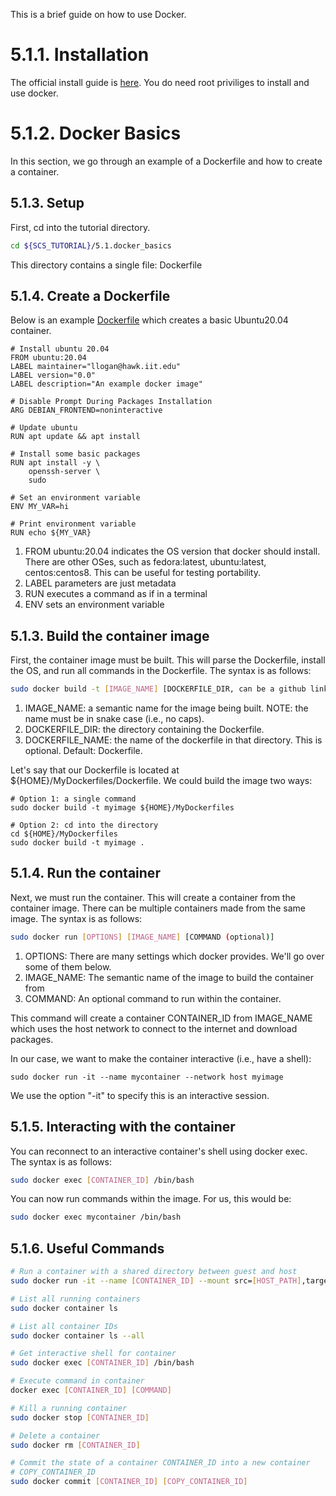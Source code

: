 This is a brief guide on how to use Docker.

# 5.1.1. Installation

The official install guide is [here](https://docs.docker.com/engine/install/).
You do need root priviliges to install and use docker.

# 5.1.2. Docker Basics

In this section, we go through an example of a Dockerfile and how to create a
container.

## 5.1.3. Setup

First, cd into the tutorial directory.
```bash
cd ${SCS_TUTORIAL}/5.1.docker_basics
```

This directory contains a single file: Dockerfile

## 5.1.4. Create a Dockerfile
Below is an example [Dockerfile](https://github.com/scs-lab/scs-tutorial/blob/main/5.1.docker_basics/Dockerfile) which creates a basic Ubuntu20.04 container.
```docker
# Install ubuntu 20.04
FROM ubuntu:20.04
LABEL maintainer="llogan@hawk.iit.edu"
LABEL version="0.0"
LABEL description="An example docker image"

# Disable Prompt During Packages Installation
ARG DEBIAN_FRONTEND=noninteractive

# Update ubuntu
RUN apt update && apt install

# Install some basic packages
RUN apt install -y \
    openssh-server \
    sudo

# Set an environment variable
ENV MY_VAR=hi

# Print environment variable
RUN echo ${MY_VAR}
```

1. FROM ubuntu:20.04 indicates the OS version that docker should install.
There are other OSes, such as fedora:latest, ubuntu:latest, centos:centos8.
This can be useful for testing portability.
2. LABEL parameters are just metadata
3. RUN executes a command as if in a terminal
4. ENV sets an environment variable

## 5.1.3. Build the container image

First, the container image must be built. This will parse the Dockerfile, install the OS, and run all commands in the Dockerfile.
The syntax is as follows:
```bash
sudo docker build -t [IMAGE_NAME] [DOCKERFILE_DIR, can be a github link] -f [DOCKERFILE_NAME]
```
1. IMAGE_NAME: a semantic name for the image being built. NOTE: the name must be in snake case (i.e., no caps).
2. DOCKERFILE_DIR: the directory containing the Dockerfile.
3. DOCKERFILE_NAME: the name of the dockerfile in that directory. This is optional. Default: Dockerfile.

Let's say that our Dockerfile is located at ${HOME}/MyDockerfiles/Dockerfile.
We could build the image two ways:
```
# Option 1: a single command
sudo docker build -t myimage ${HOME}/MyDockerfiles

# Option 2: cd into the directory
cd ${HOME}/MyDockerfiles
sudo docker build -t myimage .
```

## 5.1.4. Run the container

Next, we must run the container. This will create a container from the container image. There can be multiple containers made from the same image.
The syntax is as follows:
```bash
sudo docker run [OPTIONS] [IMAGE_NAME] [COMMAND (optional)]
```
1. OPTIONS: There are many settings which docker provides. We'll go over some of them below.
2. IMAGE_NAME: The semantic name of the image to build the container from
3. COMMAND: An optional command to run within the container.

This command will create a container CONTAINER_ID from IMAGE_NAME which uses the host network to connect to the internet and download packages.

In our case, we want to make the container interactive (i.e., have a shell):
```
sudo docker run -it --name mycontainer --network host myimage
```
We use the option "-it" to specify this is an interactive session.

## 5.1.5. Interacting with the container

You can reconnect to an interactive container's shell using docker exec. The syntax is as follows:
```bash
sudo docker exec [CONTAINER_ID] /bin/bash
```

You can now run commands within the image. For us, this would be:
```bash
sudo docker exec mycontainer /bin/bash
```

## 5.1.6. Useful Commands
```bash
# Run a container with a shared directory between guest and host
sudo docker run -it --name [CONTAINER_ID] --mount src=[HOST_PATH],target=[CONTAINER_PATH],type=bind --network host [IMAGE_NAME]

# List all running containers
sudo docker container ls

# List all container IDs
sudo docker container ls --all

# Get interactive shell for container
sudo docker exec [CONTAINER_ID] /bin/bash

# Execute command in container
docker exec [CONTAINER_ID] [COMMAND]

# Kill a running container
sudo docker stop [CONTAINER_ID]

# Delete a container
sudo docker rm [CONTAINER_ID]

# Commit the state of a container CONTAINER_ID into a new container
# COPY_CONTAINER_ID
sudo docker commit [CONTAINER_ID] [COPY_CONTAINER_ID]
```

